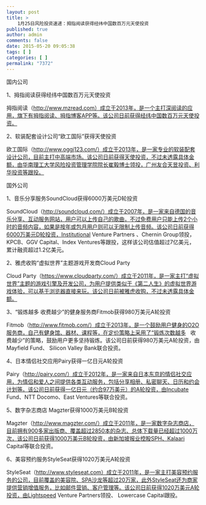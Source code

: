 ```yaml
---
layout: post
title: >
    1月25日风险投资速递：拇指阅读获得经纬中国数百万元天使投资
published: true
author: admin
comments: false
date: 2015-05-20 09:05:38
tags: [ ]
categories: [ ]
permalink: "7372"
---
```



国内公司

1、拇指阅读获得经纬中国数百万元天使投资

拇指阅读（http://www.mzread.com）成立于2013年，是一个主打深阅读的应用，旗下有拇指阅读、拇指博客APP等。该公司日前获得经纬中国数百万元天使投资。

2、软装配套设计公司“欧工国际”获得天使投资

欧工国际（http://www.oggj123.com/）成立于2013年，是一家专业的软装配套设计公司，目前主打中高端市场。该公司日前获得天使投资，不过未透露具体金额，由华南理工大学风险投资管理学院院长崔毅博士领投，广州友合天昱投资、利华投资等跟投。

国外公司

1、音乐分享服务SoundCloud获得6000万美元D轮投资

SoundCloud（http://soundcloud.com/）成立于2007年，是一家来自德国的音乐分享、互动服务网站，用户可以上传自己的歌曲，不过免费用户只能上传2个小时的音频内容，如果是按年或包月用户则可以无限制上传音频。该公司日前获得6000万美元D轮投资，Institutional Venture Partners 、Chernin Group领投，KPCB、GGV Capital、Index Ventures等跟投，这样该公司估值超过7亿美元，累计融资超过1.2亿美元。

2、雅虎收购“虚拟世界”主题游戏开发商Cloud Party

Cloud Party（https://www.cloudparty.com/）成立于2011年，是一家主打“虚拟世界”主题的游戏引擎及开发公司，为用户提供类似于《第二人生》的虚拟世界游戏体验，可以基于浏览器直接来玩。该公司日前被雅虎收购，不过未透露具体金额。

3、“锻炼越多 收费越少”的健身服务商Fitmob获得980万美元A轮投资

Fitmob（http://www.fitmob.com/）成立于2013年，是一个鼓励用户健身的O2O服务商，自己有健身馆、器材、课程等，在定价策略上采用了“锻炼次数越多   收费越少”的策略，鼓励用户更多坚持锻炼。该公司日前获得980万美元A轮投资，由Mayfield Fund、 Silicon Valley Bank联合投资。

4、日本情侣社交应用Pairy获得一亿日元A轮投资

Pairy（http://pairy.com/）成立于2012年，是一家来自日本东京的情侣社交应用，为情侣和爱人之间提供各类互动服务，包括分享相册、私密聊天、日历和约会计划等。该公司日前获得一亿日元（约合97万美元）的A轮投资，由Incubate Fund、NTT Docomo、East Ventures等联合投资。

5、数字杂志商店 Magzter获得1000万美元B轮投资

Magzter（http://www.magzter.com/）成立于2011年，是一家数字杂志商店，目前拥有900多家出版商、覆盖超过2850本的杂志、总体下载量已经超过1000万次，该公司日前获得1000万美元B轮投资，由新加坡报业控股SPH、Kalaari Capital等联合投资。

6、美容预约服务StyleSeat获得1020万美元A轮投资

StyleSeat（http://www.styleseat.com）成立于2011年，是一家主打美容预约服务的公司，目前覆盖的美容院、SPA沙龙等超过20万家，此外StyleSeat还为商家提供营销增值服务，比如邮件营销、客户管理等。该公司日前获得1020万美元A轮投资，由Lightspeed Venture Partners领投、 Lowercase Capital跟投。